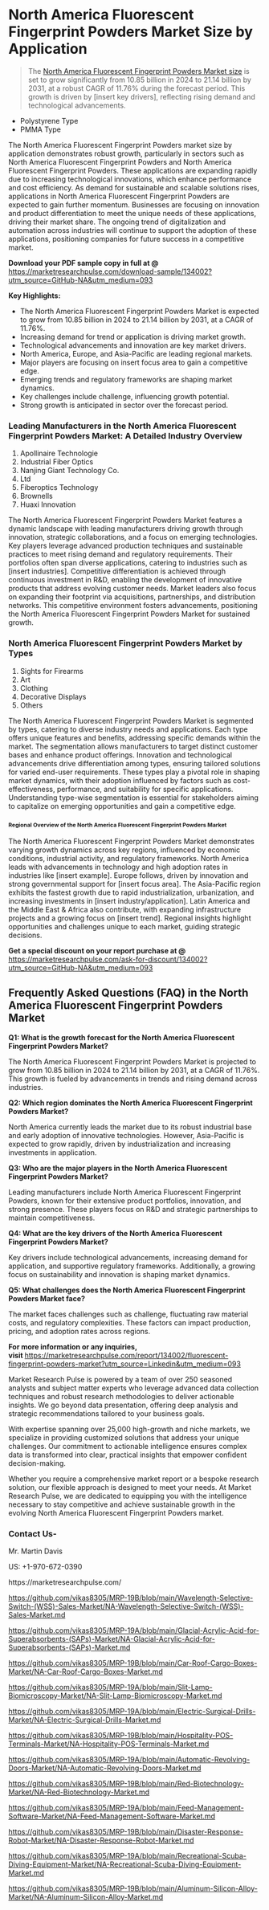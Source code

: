 
<h1>North America Fluorescent Fingerprint Powders Market&nbsp;Size by Application</h1><blockquote><p>The <a href="https://marketresearchpulse.com/download-sample/134002?utm_source=GitHub-NA&amp;utm_medium=093">North America Fluorescent Fingerprint Powders Market size</a> is set to grow significantly from 10.85 billion in 2024 to 21.14 billion by 2031, at a robust CAGR of 11.76% during the forecast period. This growth is driven by [insert key drivers], reflecting rising demand and technological advancements.</p></blockquote><ul><li>Polystyrene Type<li> PMMA Type</li></ul><p>The North America Fluorescent Fingerprint Powders market size by application demonstrates robust growth, particularly in sectors such as North America Fluorescent Fingerprint Powders and North America Fluorescent Fingerprint Powders. These applications are expanding rapidly due to increasing technological innovations, which enhance performance and cost efficiency. As demand for sustainable and scalable solutions rises, applications in North America Fluorescent Fingerprint Powders are expected to gain further momentum. Businesses are focusing on innovation and product differentiation to meet the unique needs of these applications, driving their market share. The ongoing trend of digitalization and automation across industries will continue to support the adoption of these applications, positioning companies for future success in a competitive market.</p><p><strong>Download your PDF sample copy in full at @ </strong><a href="https://marketresearchpulse.com/download-sample/134002?utm_source=GitHub-NA&amp;utm_medium=093">https://marketresearchpulse.com/download-sample/134002?utm_source=GitHub-NA&amp;utm_medium=093</a></p><p><strong>Key Highlights: </strong></p><ul><li>The North America Fluorescent Fingerprint Powders Market is expected to grow from 10.85 billion in 2024 to 21.14 billion by 2031, at a CAGR of 11.76%.</li><li>Increasing demand for trend or application is driving market growth.</li><li>Technological advancements and innovation are key market drivers.</li><li>North America, Europe, and Asia-Pacific are leading regional markets.</li><li>Major players are focusing on insert focus area to gain a competitive edge.</li><li>Emerging trends and regulatory frameworks are shaping market dynamics.</li><li>Key challenges include challenge, influencing growth potential.</li><li>Strong growth is anticipated in sector over the forecast period.</li></ul><h3>Leading Manufacturers in the North America Fluorescent Fingerprint Powders Market: A Detailed Industry Overview</h3><ol><li>Apollinaire Technologie</li><li>Industrial Fiber Optics</li><li>Nanjing Giant Technology Co.</li><li>Ltd</li><li>Fiberoptics Technology</li><li>Brownells</li><li>Huaxi Innovation</li></ol><div class="flex max-w-full flex-col flex-grow"><div class="min-h-8 text-message flex w-full flex-col items-end gap-2 whitespace-normal break-words [.text-message+&amp;]:mt-5" dir="auto" data-message-author-role="assistant" data-message-id="fd8432e4-4910-450d-b182-61b7bfb0a01f" data-message-model-slug="gpt-4o"><div class="flex w-full flex-col gap-1 empty:hidden first:pt-[3px]"><div class="markdown prose w-full break-words dark:prose-invert light"><p>The North America Fluorescent Fingerprint Powders Market features a dynamic landscape with leading manufacturers driving growth through innovation, strategic collaborations, and a focus on emerging technologies. Key players leverage advanced production techniques and sustainable practices to meet rising demand and regulatory requirements. Their portfolios often span diverse applications, catering to industries such as [insert industries]. Competitive differentiation is achieved through continuous investment in R&amp;D, enabling the development of innovative products that address evolving customer needs. Market leaders also focus on expanding their footprint via acquisitions, partnerships, and distribution networks. This competitive environment fosters advancements, positioning the North America Fluorescent Fingerprint Powders Market for sustained growth.</p></div></div></div></div><h3>North America Fluorescent Fingerprint Powders Market by Types</h3><ol><li>Sights for Firearms<li> Art<li> Clothing<li> Decorative Displays<li> Others</li></ol><div class="flex max-w-full flex-col flex-grow"><div class="min-h-8 text-message flex w-full flex-col items-end gap-2 whitespace-normal break-words [.text-message+&amp;]:mt-5" dir="auto" data-message-author-role="assistant" data-message-id="084470be-0bb7-4664-bddf-5156b4f41249" data-message-model-slug="gpt-4o-mini"><div class="flex w-full flex-col gap-1 empty:hidden first:pt-[3px]"><div class="markdown prose w-full break-words dark:prose-invert light"><p>The North America Fluorescent Fingerprint Powders Market is segmented by types, catering to diverse industry needs and applications. Each type offers unique features and benefits, addressing specific demands within the market. The segmentation allows manufacturers to target distinct customer bases and enhance product offerings. Innovation and technological advancements drive differentiation among types, ensuring tailored solutions for varied end-user requirements. These types play a pivotal role in shaping market dynamics, with their adoption influenced by factors such as cost-effectiveness, performance, and suitability for specific applications. Understanding type-wise segmentation is essential for stakeholders aiming to capitalize on emerging opportunities and gain a competitive edge.</p></div></div></div></div><h3><span style="font-size: 11px;">Regional Overview of the North America Fluorescent Fingerprint Powders Market</span></h3><div class="flex max-w-full flex-col flex-grow"><div class="min-h-8 text-message flex w-full flex-col items-end gap-2 whitespace-normal break-words [.text-message+&amp;]:mt-5" dir="auto" data-message-author-role="assistant" data-message-id="e9038762-ce64-4e30-91c9-9bd413514231" data-message-model-slug="gpt-4o-mini"><div class="flex w-full flex-col gap-1 empty:hidden first:pt-[3px]"><div class="markdown prose w-full break-words dark:prose-invert light"><p>The North America Fluorescent Fingerprint Powders Market demonstrates varying growth dynamics across key regions, influenced by economic conditions, industrial activity, and regulatory frameworks. North America leads with advancements in technology and high adoption rates in industries like [insert example]. Europe follows, driven by innovation and strong governmental support for [insert focus area]. The Asia-Pacific region exhibits the fastest growth due to rapid industrialization, urbanization, and increasing investments in [insert industry/application]. Latin America and the Middle East &amp; Africa also contribute, with expanding infrastructure projects and a growing focus on [insert trend]. Regional insights highlight opportunities and challenges unique to each market, guiding strategic decisions.</p></div></div></div></div><p><strong>Get a special discount on your report purchase at @ </strong><a href="https://marketresearchpulse.com/ask-for-discount/134002?utm_source=GitHub-NA&amp;utm_medium=093">https://marketresearchpulse.com/ask-for-discount/134002?utm_source=GitHub-NA&amp;utm_medium=093</a></p><h2>Frequently Asked Questions (FAQ) in the North America Fluorescent Fingerprint Powders Market</h2><p><strong>Q1: What is the growth forecast for the North America Fluorescent Fingerprint Powders Market?</strong></p><p>The North America Fluorescent Fingerprint Powders Market is projected to grow from 10.85 billion in 2024 to 21.14 billion by 2031, at a CAGR of 11.76%. This growth is fueled by advancements in trends and rising demand across industries.</p><p><strong>Q2: Which region dominates the North America Fluorescent Fingerprint Powders Market?</strong></p><p>North America currently leads the market due to its robust industrial base and early adoption of innovative technologies. However, Asia-Pacific is expected to grow rapidly, driven by industrialization and increasing investments in application.</p><p><strong>Q3: Who are the major players in the North America Fluorescent Fingerprint Powders Market?</strong></p><p>Leading manufacturers include North America Fluorescent Fingerprint Powders, known for their extensive product portfolios, innovation, and strong presence. These players focus on R&amp;D and strategic partnerships to maintain competitiveness.</p><p><strong>Q4: What are the key drivers of the North America Fluorescent Fingerprint Powders Market?</strong></p><p>Key drivers include technological advancements, increasing demand for application, and supportive regulatory frameworks. Additionally, a growing focus on sustainability and innovation is shaping market dynamics.</p><p><strong>Q5: What challenges does the North America Fluorescent Fingerprint Powders Market face?</strong></p><p>The market faces challenges such as challenge, fluctuating raw material costs, and regulatory complexities. These factors can impact production, pricing, and adoption rates across regions.</p><p><strong>For more information or any inquiries, visit&nbsp;</strong><a href="https://marketresearchpulse.com/report/134002/fluorescent-fingerprint-powders-market?utm_source=Linkedin&utm_medium=093">https://marketresearchpulse.com/report/134002/fluorescent-fingerprint-powders-market?utm_source=Linkedin&utm_medium=093</a></p><p>Market Research Pulse is powered by a team of over 250 seasoned analysts and subject matter experts who leverage advanced data collection techniques and robust research methodologies to deliver actionable insights. We go beyond data presentation, offering deep analysis and strategic recommendations tailored to your business goals.</p><p>With expertise spanning over 25,000 high-growth and niche markets, we specialize in providing customized solutions that address your unique challenges. Our commitment to actionable intelligence ensures complex data is transformed into clear, practical insights that empower confident decision-making.</p><p>Whether you require a comprehensive market report or a bespoke research solution, our flexible approach is designed to meet your needs. At Market Research Pulse, we are dedicated to equipping you with the intelligence necessary to stay competitive and achieve sustainable growth in the evolving North America Fluorescent Fingerprint Powders market.</p><h3><strong>Contact Us-</strong></h3><p>Mr. Martin Davis</p><p>US: +1-970-672-0390</p><p>https://marketresearchpulse.com/</p><p><a href="https://github.com/vikas8305/MRP-19B/blob/main/Wavelength-Selective-Switch-(WSS)-Sales-Market/NA-Wavelength-Selective-Switch-(WSS)-Sales-Market.md">https://github.com/vikas8305/MRP-19B/blob/main/Wavelength-Selective-Switch-(WSS)-Sales-Market/NA-Wavelength-Selective-Switch-(WSS)-Sales-Market.md</a></p><p><a href="https://github.com/vikas8305/MRP-19A/blob/main/Glacial-Acrylic-Acid-for-Superabsorbents-(SAPs)-Market/NA-Glacial-Acrylic-Acid-for-Superabsorbents-(SAPs)-Market.md">https://github.com/vikas8305/MRP-19A/blob/main/Glacial-Acrylic-Acid-for-Superabsorbents-(SAPs)-Market/NA-Glacial-Acrylic-Acid-for-Superabsorbents-(SAPs)-Market.md</a></p><p><a href="https://github.com/vikas8305/MRP-19B/blob/main/Car-Roof-Cargo-Boxes-Market/NA-Car-Roof-Cargo-Boxes-Market.md">https://github.com/vikas8305/MRP-19B/blob/main/Car-Roof-Cargo-Boxes-Market/NA-Car-Roof-Cargo-Boxes-Market.md</a></p><p><a href="https://github.com/vikas8305/MRP-19A/blob/main/Slit-Lamp-Biomicroscopy-Market/NA-Slit-Lamp-Biomicroscopy-Market.md">https://github.com/vikas8305/MRP-19A/blob/main/Slit-Lamp-Biomicroscopy-Market/NA-Slit-Lamp-Biomicroscopy-Market.md</a></p><p><a href="https://github.com/vikas8305/MRP-19A/blob/main/Electric-Surgical-Drills-Market/NA-Electric-Surgical-Drills-Market.md">https://github.com/vikas8305/MRP-19A/blob/main/Electric-Surgical-Drills-Market/NA-Electric-Surgical-Drills-Market.md</a></p><p><a href="https://github.com/vikas8305/MRP-19B/blob/main/Hospitality-POS-Terminals-Market/NA-Hospitality-POS-Terminals-Market.md">https://github.com/vikas8305/MRP-19B/blob/main/Hospitality-POS-Terminals-Market/NA-Hospitality-POS-Terminals-Market.md</a></p><p><a href="https://github.com/vikas8305/MRP-19A/blob/main/Automatic-Revolving-Doors-Market/NA-Automatic-Revolving-Doors-Market.md">https://github.com/vikas8305/MRP-19A/blob/main/Automatic-Revolving-Doors-Market/NA-Automatic-Revolving-Doors-Market.md</a></p><p><a href="https://github.com/vikas8305/MRP-19B/blob/main/Red-Biotechnology-Market/NA-Red-Biotechnology-Market.md">https://github.com/vikas8305/MRP-19B/blob/main/Red-Biotechnology-Market/NA-Red-Biotechnology-Market.md</a></p><p><a href="https://github.com/vikas8305/MRP-19A/blob/main/Feed-Management-Software-Market/NA-Feed-Management-Software-Market.md">https://github.com/vikas8305/MRP-19A/blob/main/Feed-Management-Software-Market/NA-Feed-Management-Software-Market.md</a></p><p><a href="https://github.com/vikas8305/MRP-19B/blob/main/Disaster-Response-Robot-Market/NA-Disaster-Response-Robot-Market.md">https://github.com/vikas8305/MRP-19B/blob/main/Disaster-Response-Robot-Market/NA-Disaster-Response-Robot-Market.md</a></p><p><a href="https://github.com/vikas8305/MRP-19A/blob/main/Recreational-Scuba-Diving-Equipment-Market/NA-Recreational-Scuba-Diving-Equipment-Market.md">https://github.com/vikas8305/MRP-19A/blob/main/Recreational-Scuba-Diving-Equipment-Market/NA-Recreational-Scuba-Diving-Equipment-Market.md</a></p><p><a href="https://github.com/vikas8305/MRP-19B/blob/main/Aluminum-Silicon-Alloy-Market/NA-Aluminum-Silicon-Alloy-Market.md">https://github.com/vikas8305/MRP-19B/blob/main/Aluminum-Silicon-Alloy-Market/NA-Aluminum-Silicon-Alloy-Market.md</a></p>
